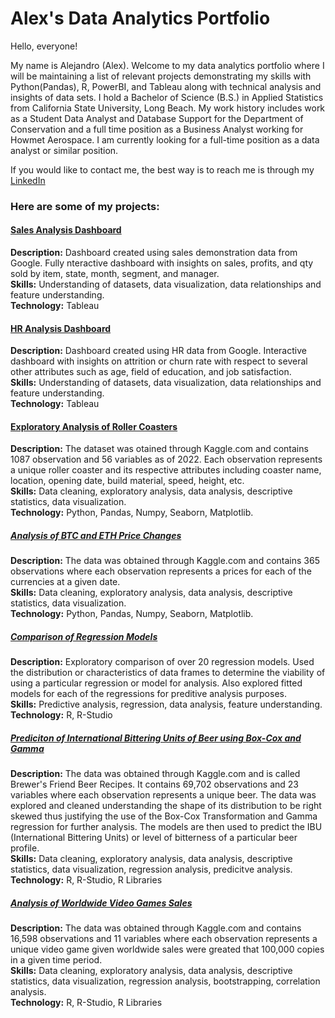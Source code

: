 # Alex's Data Analytics Portfolio 

Hello, everyone! 

My name is Alejandro (Alex). Welcome to my data analytics portfolio where I will be maintaining a list of relevant projects demonstrating my skills with Python(Pandas), R, PowerBI, and Tableau along with technical analysis and insights of data sets. I hold a Bachelor of Science (B.S.) in Applied Statistics from California State University, Long Beach. My work history includes work as a Student Data Analyst and Database Support for the Department of Conservation and a full time position as a Business Analyst working for Howmet Aerospace. I am currently looking for a full-time position as a data analyst or similar position.

If you would like to contact me, the best way is to reach me is through my [LinkedIn](https://www.linkedin.com/in/alejandro-arellano-500a07119/)

### Here are some of my projects: 

#### [Sales Analysis Dashboard](https://public.tableau.com/app/profile/alejandro.arellano4548/viz/SalesDashboard_16795387737990/SalesDash)
**Description:** Dashboard created using sales demonstration data from Google. Fully nteractive dashboard with insights on sales, profits, and qty sold by item, state, month, segment, and manager.   
**Skills:** Understanding of datasets, data visualization, data relationships and feature understanding.   
**Technology:** Tableau

#### [HR Analysis Dashboard](https://public.tableau.com/app/profile/alejandro.arellano4548/viz/HRDashboard_16794606703740/HRAnalyticsDash)
**Description:** Dashboard created using HR data from Google. Interactive dashboard with insights on attrition or churn rate with respect to several other attributes such as age, field of education, and job satisfaction.   
**Skills:** Understanding of datasets, data visualization, data relationships and feature understanding.   
**Technology:** Tableau

#### [Exploratory Analysis of Roller Coasters](https://github.com/a2ooh/Alexs-Portfolio/blob/main/Exploratory%20Analysis%20of%20Roller%20Coasters.ipynb)
**Description:** The dataset was otained through Kaggle.com and contains 1087 observation and 56 variables as of 2022. Each observation represents a unique roller coaster and its respective attributes including coaster name, location, opening date, build material, speed, height, etc.   
**Skills:** Data cleaning, exploratory analysis, data analysis, descriptive statistics, data visualization.  
**Technology:** Python, Pandas, Numpy, Seaborn, Matplotlib.

##### [Analysis of BTC and ETH Price Changes](https://github.com/alejandroarellano1/Alexs-Portfolio/blob/main/BTC_ETH_Prices_Analysis.ipynb)
**Description:** The data was obtained through Kaggle.com and contains 365 observations where each observation represents a prices for each of the currencies at a given date.   
**Skills:** Data cleaning, exploratory analysis, data analysis, descriptive statistics, data visualization.  
**Technology:** Python, Pandas, Numpy, Seaborn, Matplotlib.

##### [Comparison of Regression Models](https://github.com/a2ooh/Alexs-Portfolio/blob/main/Comparison%20of%20Regression%20Models.pdf)
**Description:** Exploratory comparison of over 20 regression models. Used the distribution or characteristics of data frames to determine the viability of using a particular regression or model for analysis. Also explored fitted models for each of the regressions for preditive analysis purposes.     
**Skills:** Predictive analysis, regression, data analysis, feature understanding.   
**Technology:** R, R-Studio

##### [Prediciton of International Bittering Units of Beer using Box-Cox and Gamma](https://github.com/alejandroarellano1/Alexs-Portfolio/blob/main/Analysis%20of%20Beer%20IBU%20with%20Gamma%20and%20Box-Cox.pdf)
**Description:** The data was obtained through Kaggle.com and is called Brewer's Friend Beer Recipes. It contains 69,702 observations and 23 variables where each observation represents a unique beer. The data was explored and cleaned understanding the shape of its distribution to be right skewed thus justifying the use of the Box-Cox Transformation and Gamma regression for further analysis. The models are then used to predict the IBU (International Bittering Units) or level of bitterness of a particular beer profile.   
**Skills:** Data cleaning, exploratory analysis, data analysis, descriptive statistics, data visualization, regression analysis, predicitve analysis.    
**Technology:** R, R-Studio, R Libraries

##### [Analysis of Worldwide Video Games Sales](https://github.com/alejandroarellano1/Alexs-Portfolio/blob/main/Analysis-of-Worldwide-Video-Game-Sales.pdf)
**Description:** The data was obtained through Kaggle.com and contains 16,598 observations and 11 variables where each observation represents a unique video game given worldwide sales were greated that 100,000 copies in a given time period.     
**Skills:** Data cleaning, exploratory analysis, data analysis, descriptive statistics, data visualization, regression analysis, bootstrapping, correlation analysis.   
**Technology:** R, R-Studio, R Libraries   






